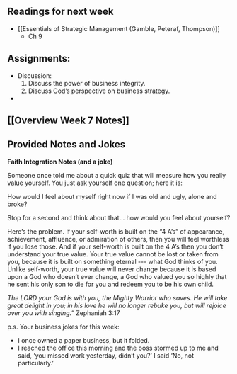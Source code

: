 ## Readings for next week
- [[Essentials of Strategic Management (Gamble, Peteraf, Thompson)]]
	- Ch 9

## Assignments:
- Discussion:
	1. Discuss the power of business integrity.
	2. Discuss God’s perspective on business strategy.
- 

## [[Overview Week 7 Notes]]

## Provided Notes and Jokes

**Faith Integration Notes (and a joke)**

Someone once told me about a quick quiz that will measure how you really value yourself. You just ask yourself one question; here it is:

How would I feel about myself right now if I was old and ugly, alone and broke?

Stop for a second and think about that… how would you feel about yourself?

Here’s the problem. If your self-worth is built on the “4 A’s” of appearance, achievement, affluence, or admiration of others, then you will feel worthless if you lose those. And if your self-worth is built on the 4 A’s then you don’t understand your true value. Your true value cannot be lost or taken from you, because it is built on something eternal --- what God thinks of you. Unlike self-worth, your true value will never change because it is based upon a God who doesn’t ever change, a God who valued you so highly that he sent his only son to die for you and redeem you to be his own child.

_The LORD your God is with you, the Mighty Warrior who saves. He will take great delight in you; in his love he will no longer rebuke you, but will rejoice over you with singing.”_ Zephaniah 3:17

p.s. Your business jokes for this week:

- I once owned a paper business, but it folded.
- I reached the office this morning and the boss stormed up to me and said, ‘you missed work yesterday, didn’t you?’ I said ‘No, not particularly.’
